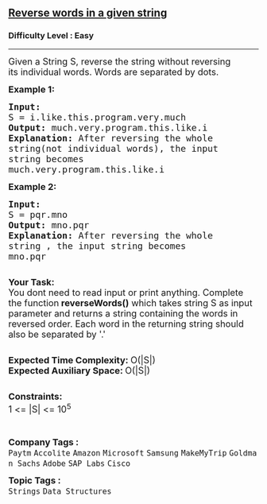 <h2><a href="https://practice.geeksforgeeks.org/problems/reverse-words-in-a-given-string5459/1?page=1&category[]=Strings&sortBy=submissions">Reverse words in a given string</a></h2><h3>Difficulty Level : Easy</h3><hr><div class="problems_problem_content__Xm_eO"><p><span style="font-size:18px">Given a String&nbsp;S, reverse the&nbsp;string without reversing its&nbsp;individual words. Words are separated by&nbsp;dots.</span></p>

<p><span style="font-size:18px"><strong>Example 1:</strong></span></p>

<pre><span style="font-size:18px"><strong>Input:
</strong>S = i.like.this.program.very.much
<strong>Output: </strong>much.very.program.this.like.i<strong>
Explanation: </strong>After reversing the whole
string(not individual words), the input
string becomes
much.very.program.this.like.i</span>
</pre>

<p><span style="font-size:18px"><strong>Example 2:</strong></span></p>

<pre><span style="font-size:18px"><strong>Input:
</strong>S = pqr.mno
<strong>Output: </strong>mno.pqr<strong>
Explanation: </strong>After reversing the whole
string , the input string becomes
mno.pqr</span>
</pre>

<p><br>
<span style="font-size:18px"><strong>Your Task:</strong><br>
You dont need to read input or print anything. Complete the function<strong>&nbsp;reverseWords()</strong> which takes string S as input parameter and returns a string containing the words in reversed order. Each word in the returning string should also be separated by '.'&nbsp;</span></p>

<p><br>
<span style="font-size:18px"><strong>Expected Time Complexity:&nbsp;</strong>O(|S|)<br>
<strong>Expected Auxiliary Space:&nbsp;</strong>O(|S|)</span></p>

<p><br>
<span style="font-size:18px"><strong>Constraints:</strong><br>
1 &lt;= |S| &lt;= 10<sup>5</sup></span></p>

<p>&nbsp;</p>
</div><p><span style=font-size:18px><strong>Company Tags : </strong><br><code>Paytm</code>&nbsp;<code>Accolite</code>&nbsp;<code>Amazon</code>&nbsp;<code>Microsoft</code>&nbsp;<code>Samsung</code>&nbsp;<code>MakeMyTrip</code>&nbsp;<code>Goldman Sachs</code>&nbsp;<code>Adobe</code>&nbsp;<code>SAP Labs</code>&nbsp;<code>Cisco</code>&nbsp;<br><p><span style=font-size:18px><strong>Topic Tags : </strong><br><code>Strings</code>&nbsp;<code>Data Structures</code>&nbsp;